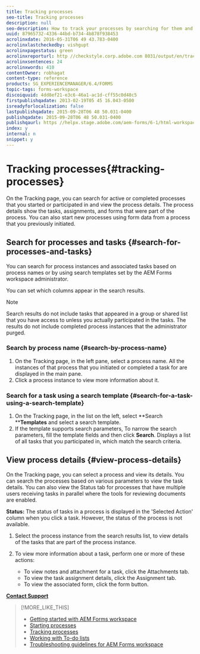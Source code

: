 ```yaml
---
title: Tracking processes
seo-title: Tracking processes
description: null
seo-description: How to track your processes by searching for them and viewing their details.
uuid: 87965732-4336-44bd-b734-4b878f938453
acrolinxdate: 2016-05-31T06 49 43.783-0400
acrolinxlastcheckedby: vishgupt
acrolinxpagestatus: green
acrolinxreporturl: http //checkstyle.corp.adobe.com 8031/output/en/tracking_processes_admin_5e12de0b318c6865_2149_report.xml
acrolinxsentences: 24
acrolinxwords: 410
contentOwner: robhagat
content-type: reference
products: SG_EXPERIENCEMANAGER/6.4/FORMS
topic-tags: forms-workspace
discoiquuid: 4dd8ef21-e3c6-46a1-ac1d-cff55c0d48c5
firstpublishqadate: 2013-02-19T05 45 16.043-0500
isreadyforlocalization: false
lastpublishqadate: 2015-09-28T06 48 50.031-0400
publishqadate: 2015-09-28T06 48 50.031-0400
publishqaurl: https //helpx.stage.adobe.com/aem-forms/6-1/html-workspace/tracking-processes.html
index: y
internal: n
snippet: y
---
```


# Tracking processes{#tracking-processes}

On the Tracking page, you can search for active or completed processes that you started or participated in and view the process details. The process details show the tasks, assignments, and forms that were part of the process. You can also start new processes using form data from a process that you previously initiated.

## Search for processes and tasks {#search-for-processes-and-tasks}

You can search for process instances and associated tasks based on process names or by using search templates set by the AEM Forms workspace administrator.

You can set which columns appear in the search results.

>[!NOTE]
>
>Search results do not include tasks that appeared in a group or shared list that you have access to unless you actually participated in the tasks. The results do not include completed process instances that the administrator purged.

### Search by process name {#search-by-process-name}

1. On the Tracking page, in the left pane, select a process name. All the instances of that process that you initiated or completed a task for are displayed in the main pane.
1. Click a process instance to view more information about it.

### Search for a task using a search template {#search-for-a-task-using-a-search-template}

1. On the Tracking page, in the list on the left, select **Search ****Templates** and select a search template.
1. If the template supports search parameters, To narrow the search parameters, fill the template fields and then click **Search**. Displays a list of all tasks that you participated in, which match the search criteria.

## View process details {#view-process-details}

On the Tracking page, you can select a process and view its details. You can search the processes based on various parameters to view the task details. You can also view the Status tab for processes that have multiple users receiving tasks in parallel where the tools for reviewing documents are enabled.

**Status:** The status of tasks in a process is displayed in the 'Selected Action' column when you click a task. However, the status of the process is not available.

1. Select the process instance from the search results list, to view details of the tasks that are part of the process instance.
1. To view more information about a task, perform one or more of these actions:

    * To view notes and attachment for a task, click the Attachments tab.
    * To view the task assignment details, click the Assignment tab.
    * To view the associated form, click the form button.

[**Contact Support**](https://www.adobe.com/account/sign-in.supportportal.html)

>[!MORE_LIKE_THIS]
>
>* [Getting started with AEM Forms workspace](../../forms/using/getting-started-livecycle-html-workspace.md)
>* [Starting processes](../../forms/using/starting-processes.md)
>* [Tracking processes](../../forms/using/tracking-processes.md)
>* [Working with To-do lists](../../forms/using/todo-lists.md)
>* [Troubleshooting guidelines for AEM Forms workspace](../../forms/using/troubleshooting-guidelines-html-workspace.md)
